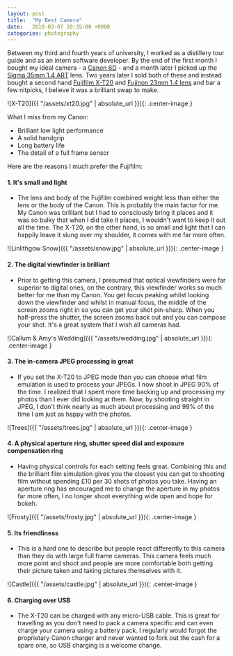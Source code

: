 ```yaml
---
layout: post
title:  "My Best Camera"
date:   2018-03-07 20:35:00 +0000
categories: photography
---
```


Between my third and fourth years of university, I worked as a distillery tour guide and as an intern software developer. By the end of the first month I bought my ideal camera - a [Canon 6D][1] - and a month later I picked up the [Sigma 35mm 1.4 ART][2] lens. Two years later I sold both of these and instead bought a second hand [Fujifilm X-T20][3] and [Fujinon 23mm 1.4 lens][4] and bar a few nitpicks, I believe it was a brilliant swap to make.

![X-T20]({{ "/assets/xt20.jpg" | absolute_url }}){: .center-image }

What I miss from my Canon:

* Brilliant low light performance
* A solid handgrip
* Long battery life
* The detail of a full frame sensor

Here are the reasons I much prefer the Fujifilm:

#### 1. It's small and light
 * The lens and body of the Fujifilm combined weight less than either the lens or the body of the Canon. This is probably the main factor for me. My Canon was brilliant but I had to consciously bring it places and it was so bulky that when I did take it places, I wouldn't want to keep it out all the time. The X-T20, on the other hand, is so small and light that I can happily leave it slung over my shoulder, it comes with me far more often.

 ![Linlithgow Snow]({{ "/assets/snow.jpg" | absolute_url }}){: .center-image }

#### 2. The digital viewfinder is brilliant
* Prior to getting this camera, I presumed that optical viewfinders were far superior to digital ones, on the contrary, this viewfinder works so much better for me than my Canon. You get focus peaking whilst looking down the viewfinder and whilst in manual focus, the middle of the screen zooms right in so you can get your shot pin-sharp. When you half-press the shutter, the screen zooms back out and you can compose your shot. It's a great system that I wish all cameras had.

![Callum & Amy's Wedding]({{ "/assets/wedding.jpg" | absolute_url }}){: .center-image }

#### 3. The in-camera JPEG processing is great
* If you set the X-T20 to JPEG mode than you can choose what film emulation is used to process your JPEGs. I now shoot in JPEG 90% of the time. I realized that I spent more time backing up and processing my photos than I ever did looking at them. Now, by shooting straight in JPEG, I don't think nearly as much about processing and 99% of the time I am just as happy with the photos.

![Trees]({{ "/assets/trees.jpg" | absolute_url }}){: .center-image }

#### 4. A physical aperture ring, shutter speed dial and exposure compensation ring
* Having physical controls for each setting feels great. Combining this and the brilliant film simulation gives you the closest you can get to shooting film without spending £10 per 30 shots of photos you take. Having an aperture ring has encouraged me to change the aperture in my photos far more often, I no longer shoot everything wide open and hope for bokeh.

![Frosty]({{ "/assets/frosty.jpg" | absolute_url }}){: .center-image }


#### 5. Its friendliness
* This is a hard one to describe but people react differently to this camera than they do with large full frame cameras. This camera feels much more point and shoot and people are more comfortable both getting their picture taken and taking pictures themselves with it.

![Castle]({{ "/assets/castle.jpg" | absolute_url }}){: .center-image }

#### 6. Charging over USB
* The X-T20 can be charged with any micro-USB cable. This is great for travelling as you don't need to pack a camera specific and can even charge your camera using a battery pack. I regularly would forgot the proprietary Canon charger and never wanted to fork out the cash for a spare one, so USB charging is a welcome change.


[1]: https://www.amazon.co.uk/Canon-8035B026-EOS-6D/dp/B00AAULJLE/ref=sr_1_2?ie=UTF8&qid=1520455065&sr=8-2&keywords=canon+6d
[2]: https://www.amazon.co.uk/Sigma-35mm-F1-4-Lens-Canon/dp/B00A35X6NU/ref=sr_1_1?s=electronics&ie=UTF8&qid=1520455075&sr=1-1&keywords=sigma+35mm+1.4+art
[3]: https://www.amazon.co.uk/Fuji-X-T20-24-3-3-Inch-Camera/dp/B01MYADZ65/ref=sr_1_5?s=electronics&ie=UTF8&qid=1520455184&sr=1-5&keywords=xt20
[4]: https://www.amazon.co.uk/Fujifilm-16405575-XF-23mm-f1-4/dp/B00EZ8BEXK/ref=sr_1_1?s=electronics&ie=UTF8&qid=1520455226&sr=1-1&keywords=fuji+23mm+f%2F1.4